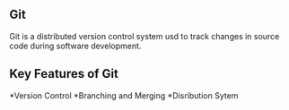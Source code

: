 ## Git
Git is a distributed version control system usd to track changes in source code during software development.
## Key Features of Git
*Version Control
*Branching and Merging
*Disribution Sytem